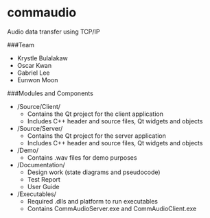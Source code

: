 # commaudio
Audio data transfer using TCP/IP

###Team 
- Krystle Bulalakaw
- Oscar Kwan
- Gabriel Lee
- Eunwon Moon

###Modules and Components
- /Source/Client/
  - Contains the Qt project for the client application
  - Includes C++ header and source files, Qt widgets and objects
- /Source/Server/
  - Contains the Qt project for the server application
  - Includes C++ header and source files, Qt widgets and objects
- /Demo/
  - Contains .wav files for demo purposes
- /Documentation/
  - Design work (state diagrams and pseudocode)
  - Test Report
  - User Guide
- /Executables/
  - Required .dlls and platform to run executables
  - Contains CommAudioServer.exe and CommAudioClient.exe
